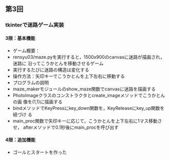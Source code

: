## 第3回
### tkinterで迷路ゲーム実装
#### 3限：基本機能
- ゲーム概要：
- rensyu03/maze.pyを実行すると，1500x900のcanvasに迷路が描画され，迷路に
沿ってこうかとんを移動させるゲーム
- 実行するたびに迷路の構造は変化する
- 操作方法：矢印キーでこうかとんを上下左右に移動する
- プログラムの説明
- maze_makerモジュールのshow_maze関数でcanvasに迷路を描画する
- PhotoImageクラスのコンストラクタとcreate_imageメソッドでこうかとんの画
像を(1,1)に描画する
- bindメソッドでKeyPressにkey_down関数を，KeyReleaseにkey_up関数を紐づけ
る
- main_proc関数で矢印キーに応じて，こうかとんを上下左右に1マス移動させ，
afterメソッドで0.1秒後にmain_procを呼び出す

#### 4限：追加機能
- ゴールとスタートを作った

